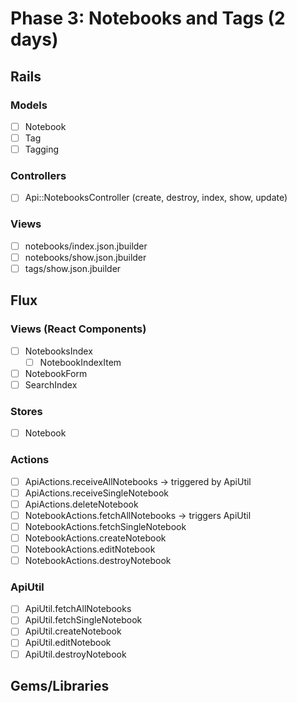 # Phase 3: Notebooks and Tags (2 days)

## Rails
### Models
* [ ] Notebook
* [ ] Tag
* [ ] Tagging

### Controllers
* [ ] Api::NotebooksController (create, destroy, index, show, update)

### Views
* [ ] notebooks/index.json.jbuilder
* [ ] notebooks/show.json.jbuilder
* [ ] tags/show.json.jbuilder

## Flux
### Views (React Components)
* [ ] NotebooksIndex
  - [ ] NotebookIndexItem
* [ ] NotebookForm
* [ ] SearchIndex

### Stores
* [ ] Notebook

### Actions
* [ ] ApiActions.receiveAllNotebooks -> triggered by ApiUtil
* [ ] ApiActions.receiveSingleNotebook
* [ ] ApiActions.deleteNotebook
* [ ] NotebookActions.fetchAllNotebooks -> triggers ApiUtil
* [ ] NotebookActions.fetchSingleNotebook
* [ ] NotebookActions.createNotebook
* [ ] NotebookActions.editNotebook
* [ ] NotebookActions.destroyNotebook

### ApiUtil
* [ ] ApiUtil.fetchAllNotebooks
* [ ] ApiUtil.fetchSingleNotebook
* [ ] ApiUtil.createNotebook
* [ ] ApiUtil.editNotebook
* [ ] ApiUtil.destroyNotebook

## Gems/Libraries

